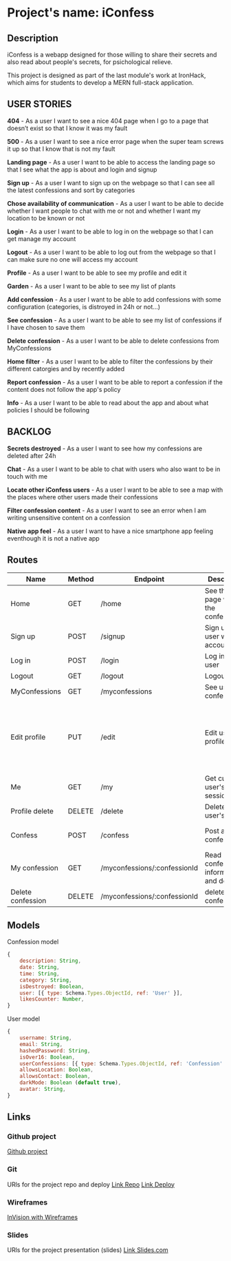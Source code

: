 # Project's name: iConfess


## Description

iConfess is a webapp designed for those willing to share their secrets and also read about people's secrets, for psichological relieve. 

This project is designed as part of the last module's work at IronHack, which aims for students to develop a MERN full-stack application.

## USER STORIES

**404** - As a user I want to see a nice 404 page when I go to a page that doesn’t exist so that I know it was my fault

**500** - As a user I want to see a nice error page when the super team screws it up so that I know that is not my fault

**Landing page** - As a user I want to be able to access the landing page so that I see what the app is about and login and signup

**Sign up** - As a user I want to sign up on the webpage so that I can see all the latest confessions and sort by categories

**Chose availability of communication** - As a user I want to be able to decide whether I want people to chat with me or not and whether I want my location to be known or not

**Login** - As a user I want to be able to log in on the webpage so that I can get manage my account

**Logout** - As a user I want to be able to log out from the webpage so that I can make sure no one will access my account

**Profile** - As a user I want to be able to see my profile and edit it

**Garden** - As a user I want to be able to see my list of plants

**Add confession** - As a user I want to be able to add confessions with some configuration (categories, is distroyed in 24h or not...)

**See confession** - As a user I want to be able to see my list of confessions if I have chosen to save them

**Delete confession** - As a user I want to be able to delete confessions from MyConfessions

**Home filter** - As a user I want to be able to filter the confessions by their different catorgies and by recently added

**Report confession** - As a user I want to be able to report a confession if the content does not follow the app's policy

**Info** - As a user I want to be able to read about the app and about what policies I should be following


## BACKLOG

**Secrets destroyed** - As a user I want to see how my confessions are deleted after 24h

**Chat** - As a user I want to be able to chat with users who also want to be in touch with me

**Locate other iConfess users** - As a user I want to be able to see a map with the places where other users made their confessions

**Filter confession content** - As a user I want to see an error when I am writing unsensitive content on a confession

**Native app feel** - As a user I want to have a nice smartphone app feeling eventhough it is not a native app


## Routes

| Name            | Method | Endpoint                      | Description                                      | Body                                  | Redirects       |
| --------------- | ------ | ----------------------------- | ------------------------------------------------ | ------------------------------------- | --------------- |
| Home           | GET    | /home                            | See the main page with all the confessions                               |                                       |                 |
| Sign up    | POST   | /signup                        | Sign up a user with an account                          | { mail, username, password }                                   |       /confess          |
| Log in          | POST   | /login                        | Log in the user                                  | { mail, password }                      | /home               |
| Logout   | GET    | /logout                            | Logout a user                       |                                       | /login                 |
| MyConfessions        | GET   | /myconfessions               | See user's confessions                       |                    |      |
| Edit profile        | PUT   | /edit                    | Edit user's profile                                  |   { mail, username, password, darkMode, allowsContact, allowsLocation, darkMode, avatar }                                    | /myconfessions              |
| Me         | GET    | /my                      | Get current user's session          |                                       |                 |
| Profile delete  | DELETE   | /delete                      | Delete a user's profile  |                  | /sign up      |
| Confess          | POST   | /confess                       | Post a confession                     |    { description, category, isDestroyed }                                   |   /myconfessions              |
| My confession           | GET    | /myconfessions/:confessionId               | Read confessions's information and delete it                        |                                       |                 |
| Delete confession  | DELETE    | /myconfessions/:confessionId                | delete confession                   |                                       |                 |


## Models

Confession model

```js
{
    description: String,
    date: String,
    time: String,
    category: String,
    isDestroyed: Boolean,
    user: [{ type: Schema.Types.ObjectId, ref: 'User' }],
    likesCounter: Number,
}
```

User model

```js
{
    username: String,
    email: String,
    hashedPassword: String,
    isOver16: Boolean,
    userConfessions: [{ type: Schema.Types.ObjectId, ref: 'Confession' }],
    allowsLocation: Boolean,
    allowsContact: Boolean,
    darkMode: Boolean (default true),
    avatar: String,
}
```

## Links

### Github project

[Github project](https://github.com/iconfess-app)

### Git

URls for the project repo and deploy
[Link Repo](https://github.com/iconfess-app)
[Link Deploy]()

### Wireframes

[InVision with Wireframes](https://invis.io/6EUID9GH4YF)

### Slides

URls for the project presentation (slides)
[Link Slides.com](https://slides.com/)
